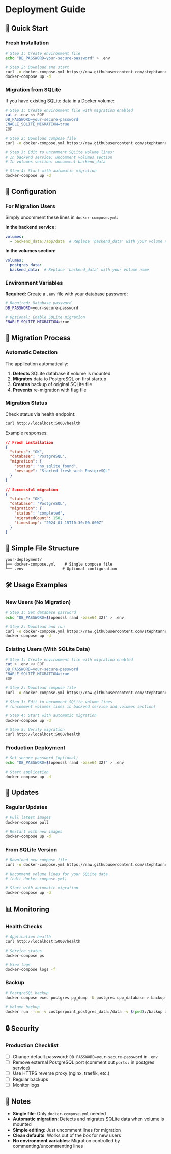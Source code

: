 # Deployment Guide

## 🚀 Quick Start

### Fresh Installation

```bash
# Step 1: Create environment file
echo "DB_PASSWORD=your-secure-password" > .env

# Step 2: Download and start
curl -o docker-compose.yml https://raw.githubusercontent.com/stephtanner1/Cost%20Per%20Point/main/docker-compose.yml
docker-compose up -d
```

### Migration from SQLite

If you have existing SQLite data in a Docker volume:

```bash
# Step 1: Create environment file with migration enabled
cat > .env << EOF
DB_PASSWORD=your-secure-password
ENABLE_SQLITE_MIGRATION=true
EOF

# Step 2: Download compose file
curl -o docker-compose.yml https://raw.githubusercontent.com/stephtanner1/Cost%20Per%20Point/main/docker-compose.yml

# Step 3: Edit to uncomment SQLite volume lines:
# In backend service: uncomment volumes section
# In volumes section: uncomment backend_data

# Step 4: Start with automatic migration
docker-compose up -d
```

## 🔧 Configuration

### For Migration Users

Simply uncomment these lines in `docker-compose.yml`:

**In the backend service:**
```yaml
volumes:
  - backend_data:/app/data  # Replace 'backend_data' with your volume name
```

**In the volumes section:**
```yaml
volumes:
  postgres_data:
  backend_data:  # Replace 'backend_data' with your volume name
```

### Environment Variables

**Required:** Create a `.env` file with your database password:

```bash
# Required: Database password
DB_PASSWORD=your-secure-password

# Optional: Enable SQLite migration
ENABLE_SQLITE_MIGRATION=true
```

## 🔄 Migration Process

### Automatic Detection

The application automatically:
1. **Detects** SQLite database if volume is mounted
2. **Migrates** data to PostgreSQL on first startup
3. **Creates** backup of original SQLite file
4. **Prevents** re-migration with flag file

### Migration Status

Check status via health endpoint:

```bash
curl http://localhost:5000/health
```

Example responses:

```json
// Fresh installation
{
  "status": "OK",
  "database": "PostgreSQL",
  "migration": {
    "status": "no_sqlite_found",
    "message": "Started fresh with PostgreSQL"
  }
}

// Successful migration
{
  "status": "OK", 
  "database": "PostgreSQL",
  "migration": {
    "status": "completed",
    "migratedCount": 150,
    "timestamp": "2024-01-15T10:30:00.000Z"
  }
}
```

## 📁 Simple File Structure

```
your-deployment/
├── docker-compose.yml    # Single compose file
└── .env                 # Optional configuration
```

## 🛠️ Usage Examples

### New Users (No Migration)

```bash
# Step 1: Set database password
echo "DB_PASSWORD=$(openssl rand -base64 32)" > .env

# Step 2: Download and run
curl -o docker-compose.yml https://raw.githubusercontent.com/stephtanner1/Cost%20Per%20Point/main/docker-compose.yml
docker-compose up -d
```

### Existing Users (With SQLite Data)

```bash
# Step 1: Create environment file with migration enabled
cat > .env << EOF
DB_PASSWORD=your-secure-password
ENABLE_SQLITE_MIGRATION=true
EOF

# Step 2: Download compose file
curl -o docker-compose.yml https://raw.githubusercontent.com/stephtanner1/Cost%20Per%20Point/main/docker-compose.yml

# Step 3: Edit to uncomment SQLite volume lines
# (uncomment volumes lines in backend service and volumes section)

# Step 4: Start with automatic migration
docker-compose up -d

# Step 5: Verify migration
curl http://localhost:5000/health
```

### Production Deployment

```bash
# Set secure password (optional)
echo "DB_PASSWORD=$(openssl rand -base64 32)" > .env

# Start application
docker-compose up -d
```

## 🔄 Updates

### Regular Updates

```bash
# Pull latest images
docker-compose pull

# Restart with new images
docker-compose up -d
```

### From SQLite Version

```bash
# Download new compose file
curl -o docker-compose.yml https://raw.githubusercontent.com/stephtanner1/Cost%20Per%20Point/main/docker-compose.yml

# Uncomment volume lines for your SQLite data
# (edit docker-compose.yml)

# Start with automatic migration
docker-compose up -d
```

## 📊 Monitoring

### Health Checks

```bash
# Application health
curl http://localhost:5000/health

# Service status
docker-compose ps

# View logs
docker-compose logs -f
```

### Backup

```bash
# PostgreSQL backup
docker-compose exec postgres pg_dump -U postgres cpp_database > backup.sql

# Volume backup
docker run --rm -v costperpoint_postgres_data:/data -v $(pwd):/backup alpine tar czf /backup/postgres-backup.tar.gz -C /data .
```

## 🔒 Security

### Production Checklist

- [ ] Change default password: `DB_PASSWORD=your-secure-password` in `.env`
- [ ] Remove external PostgreSQL port (comment out `ports:` in postgres service)
- [ ] Use HTTPS reverse proxy (nginx, traefik, etc.)
- [ ] Regular backups
- [ ] Monitor logs

## 📝 Notes

- **Single file**: Only `docker-compose.yml` needed
- **Automatic migration**: Detects and migrates SQLite data when volume is mounted
- **Simple editing**: Just uncomment lines for migration
- **Clean defaults**: Works out of the box for new users
- **No environment variables**: Migration controlled by commenting/uncommenting lines 
